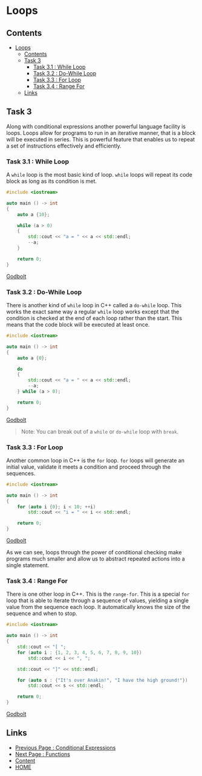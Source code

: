 # Loops

## Contents

- [Loops](#loops)
  - [Contents](#contents)
  - [Task 3](#task-3)
    - [Task 3.1 : While Loop](#task-31--while-loop)
    - [Task 3.2 : Do-While Loop](#task-32--do-while-loop)
    - [Task 3.3 : For Loop](#task-33--for-loop)
    - [Task 3.4 : Range For](#task-34--range-for)
  - [Links](#links)

## Task 3

Along with conditional expressions another powerful language facility is loops. Loops allow for programs to run in an iterative manner, that is a block will be executed in series. This is powerful feature that enables us to repeat a set of instructions effectively and efficiently.

### Task 3.1 : While Loop

A `while` loop is the most basic kind of loop. `while` loops will repeat its code block as long as its condition is met.

```cxx
#include <iostream>

auto main () -> int
{
    auto a {10};

    while (a > 0)
    {
        std::cout << "a = " << a << std::endl;
        --a;
    }

    return 0;
}
```

[Godbolt](https://www.godbolt.org/z/Pxa3G8T4o)

### Task 3.2 : Do-While Loop

There is another kind of `while` loop in C++ called a `do-while` loop. This works the exact same way a regular `while` loop works except that the condition is checked at the end of each loop rather than the start. This means that the code block will be executed at least once.

```cxx
#include <iostream>

auto main () -> int
{
    auto a {0};

    do
    {
        std::cout << "a = " << a << std::endl;
        --a;
    } while (a > 0);

    return 0;
}
```

[Godbolt](https://www.godbolt.org/z/od31P37d7)

> Note: You can break out of a `while` or `do-while` loop with `break`.

### Task 3.3 : For Loop

Another common loop in C++ is the `for` loop. `for` loops will generate an initial value, validate it meets a condition and proceed through the sequences.

```cxx
#include <iostream>

auto main () -> int
{
    for (auto i {0}; i < 10; ++i)
        std::cout << "i = " << i << std::endl;

    return 0;
}
```

[Godbolt](https://www.godbolt.org/z/KKTrYP5Pe)

As we can see, loops  through the power of conditional checking make programs much smaller and allow us to abstract repeated actions into a single statement.

### Task 3.4 : Range For

There is one other loop in C++. This is the `range-for`. This is a special `for` loop that is able to iterate through a sequence of values, yielding a single value from the sequence each loop. It automatically knows the size of the sequence and when to stop.

```cxx
#include <iostream>

auto main () -> int
{
    std::cout << "[ ";
    for (auto i : {1, 2, 3, 4, 5, 6, 7, 8, 9, 10})
        std::cout << i << ", ";

    std::cout << "]" << std::endl;

    for (auto s : {"It's over Anakin!", "I have the high ground!"})
        std::cout << s << std::endl;

    return 0;
}
```

[Godbolt](https://www.godbolt.org/z/P78T9c1Ev)

## Links

- [Previous Page : Conditional Expressions](/content/week2/tasks/condexpr.md)
- [Next Page : Functions](/content/week2/tasks/functions.md)
- [Content](/content/README.md)
- [HOME](/README.md)
